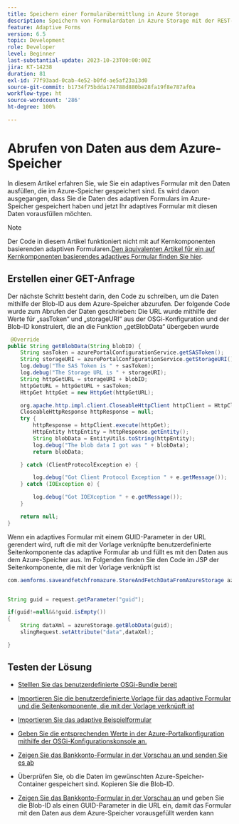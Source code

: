 ```yaml
---
title: Speichern einer Formularübermittlung in Azure Storage
description: Speichern von Formulardaten in Azure Storage mit der REST-API
feature: Adaptive Forms
version: 6.5
topic: Development
role: Developer
level: Beginner
last-substantial-update: 2023-10-23T00:00:00Z
jira: KT-14238
duration: 81
exl-id: 77f93aad-0cab-4e52-b0fd-ae5af23a13d0
source-git-commit: b1734f75bdda174788d880be28fa19f8e787af0a
workflow-type: ht
source-wordcount: '286'
ht-degree: 100%

---
```


# Abrufen von Daten aus dem Azure-Speicher

In diesem Artikel erfahren Sie, wie Sie ein adaptives Formular mit den Daten ausfüllen, die im Azure-Speicher gespeichert sind.
Es wird davon ausgegangen, dass Sie die Daten des adaptiven Formulars im Azure-Speicher gespeichert haben und jetzt Ihr adaptives Formular mit diesen Daten vorausfüllen möchten.
>[!NOTE]
>Der Code in diesem Artikel funktioniert nicht mit auf Kernkomponenten basierenden adaptiven Formularen.[Den äquivalenten Artikel für ein auf Kernkomponenten basierendes adaptives Formular finden Sie hier](https://experienceleague.adobe.com/docs/experience-manager-learn/forms/prefill-form-with-data-attachments/introduction.html?lang=de).


## Erstellen einer GET-Anfrage

Der nächste Schritt besteht darin, den Code zu schreiben, um die Daten mithilfe der Blob-ID aus dem Azure-Speicher abzurufen. Der folgende Code wurde zum Abrufen der Daten geschrieben: Die URL wurde mithilfe der Werte für „sasToken“ und „storageURI“ aus der OSGi-Konfiguration und der Blob-ID konstruiert, die an die Funktion „getBlobData“ übergeben wurde

```java
 @Override
public String getBlobData(String blobID) {
    String sasToken = azurePortalConfigurationService.getSASToken();
    String storageURI = azurePortalConfigurationService.getStorageURI();
    log.debug("The SAS Token is " + sasToken);
    log.debug("The Storage URL is " + storageURI);
    String httpGetURL = storageURI + blobID;
    httpGetURL = httpGetURL + sasToken;
    HttpGet httpGet = new HttpGet(httpGetURL);

    org.apache.http.impl.client.CloseableHttpClient httpClient = HttpClientBuilder.create().build();
    CloseableHttpResponse httpResponse = null;
    try {
        httpResponse = httpClient.execute(httpGet);
        HttpEntity httpEntity = httpResponse.getEntity();
        String blobData = EntityUtils.toString(httpEntity);
        log.debug("The blob data I got was " + blobData);
        return blobData;

    } catch (ClientProtocolException e) {

        log.debug("Got Client Protocol Exception " + e.getMessage());
    } catch (IOException e) {

        log.debug("Got IOEXception " + e.getMessage());
    }

    return null;
}
```

Wenn ein adaptives Formular mit einem GUID-Parameter in der URL gerendert wird, ruft die mit der Vorlage verknüpfte benutzerdefinierte Seitenkomponente das adaptive Formular ab und füllt es mit den Daten aus dem Azure-Speicher aus.
Im Folgenden finden Sie den Code im JSP der Seitenkomponente, die mit der Vorlage verknüpft ist

```java
com.aemforms.saveandfetchfromazure.StoreAndFetchDataFromAzureStorage azureStorage = sling.getService(com.aemforms.saveandfetchfromazure.StoreAndFetchDataFromAzureStorage.class);


String guid = request.getParameter("guid");

if(guid!=null&&!guid.isEmpty())
{
    String dataXml = azureStorage.getBlobData(guid);
    slingRequest.setAttribute("data",dataXml);

}
```

## Testen der Lösung

* [Stelllen Sie das benutzerdefinierte OSGi-Bundle bereit](./assets/SaveAndFetchFromAzure.core-1.0.0-SNAPSHOT.jar)

* [Importieren Sie die benutzerdefinierte Vorlage für das adaptive Formular und die Seitenkomponente, die mit der Vorlage verknüpft ist](./assets/store-and-fetch-from-azure.zip)

* [Importieren Sie das adaptive Beispielformular](./assets/bank-account-sample-form.zip)

* [Geben Sie die entsprechenden Werte in der Azure-Portalkonfiguration mithilfe der OSGi-Konfigurationskonsole an.](https://experienceleague.adobe.com/docs/experience-manager-learn/forms/some-useful-integrations/store-form-data-in-azure-storage.html?lang=de#provide-the-blob-sas-token-and-storage-uri)

* [Zeigen Sie das Bankkonto-Formular in der Vorschau an und senden Sie es ab](http://localhost:4502/content/dam/formsanddocuments/azureportalstorage/bankaccount/jcr:content?wcmmode=disabled)

* Überprüfen Sie, ob die Daten im gewünschten Azure-Speicher-Container gespeichert sind. Kopieren Sie die Blob-ID.

* [Zeigen Sie das Bankkonto-Formular in der Vorschau an](http://localhost:4502/content/dam/formsanddocuments/azureportalstorage/bankaccount/jcr:content?wcmmode=disabled&amp;guid=dba8ac0b-8be6-41f2-9929-54f627a649f6) und geben Sie die Blob-ID als einen GUID-Parameter in die URL ein, damit das Formular mit den Daten aus dem Azure-Speicher vorausgefüllt werden kann
